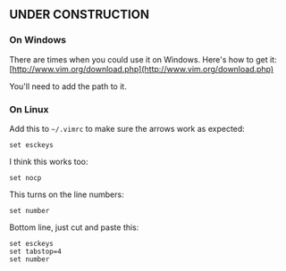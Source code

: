 
## UNDER CONSTRUCTION


### On Windows

There are times when you could use it on Windows. Here's how to get it:
[http://www.vim.org/download.php](http://www.vim.org/download.php)  

You'll need to add the path to it.


### On Linux

Add this to ```~/.vimrc``` to make sure the arrows work as expected:

```
set esckeys
```

I think this works too:

```
set nocp
```

This turns on the line numbers:

```
set number
```


Bottom line, just cut and paste this:

```
set esckeys
set tabstop=4
set number
```

